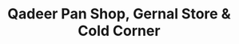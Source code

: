 ---
title: "Qadeer Pan Shop, Gernal Store & Cold Corner"
url: /karachi/qadeer-pan-shop-gernal-store-und-cold-corner/
shop: Dorfladen
---